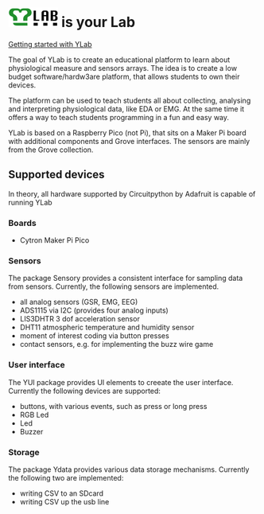 


# ![YLab](https://github.com/schmettow/YLab/blob/main/logo/YLab%20Logo%20small.png?raw=true) is your Lab

[Getting started with YLab](https://schmettow.github.io/YLab/)

The goal of YLab is to create an educational platform to learn about physiological measure and sensors arrays.
The idea is to create a low budget software/hardw3are platform, that allows students to own their devices.

The platform can be used to teach students all about collecting, analysing and interpreting physiological data, like EDA or EMG. At the same time it offers a way to teach students programming in a fun and easy way.

YLab is based on a Raspberry Pico (not Pi), that sits on a Maker Pi board with additional components and Grove interfaces. The sensors are mainly from the Grove collection.

## Supported devices

In theory, all hardware supported by Circuitpython by Adafruit is capable of running YLab

### Boards

+ Cytron Maker Pi Pico

### Sensors

The package Sensory provides a consistent interface for sampling data from sensors. 
Currently, the following sensors are implemented.

+ all analog sensors (GSR, EMG, EEG)
+ ADS1115 via I2C (provides four analog inputs)
+ LIS3DHTR 3 dof acceleration sensor
+ DHT11 atmospheric temperature and humidity sensor
+ moment of interest coding via button presses
+ contact sensors, e.g. for implementing the buzz wire game

### User interface

The YUI package provides UI elements to creeate the user interface.
Currently the following devices are supported:

+ buttons, with various events, such as press or long press
+ RGB Led
+ Led
+ Buzzer

### Storage

The package Ydata provides various data storage mechanisms. 
Currently the following two are implemented:

+ writing CSV to an SDcard
+ writing CSV up the usb line

